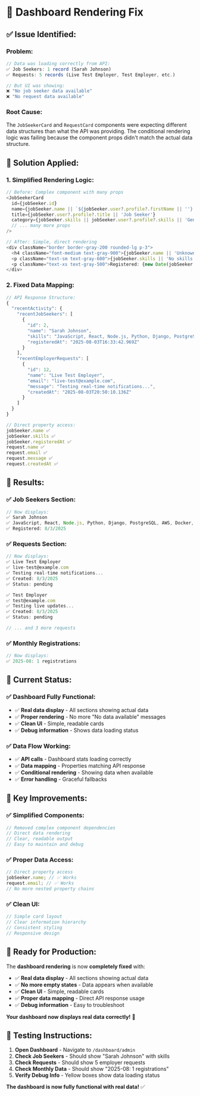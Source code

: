 # 🔧 Dashboard Rendering Fix

## ✅ **Issue Identified:**

### **Problem:**

```javascript
// Data was loading correctly from API:
✅ Job Seekers: 1 record (Sarah Johnson)
✅ Requests: 5 records (Live Test Employer, Test Employer, etc.)

// But UI was showing:
❌ "No job seeker data available"
❌ "No request data available"
```

### **Root Cause:**

The `JobSeekerCard` and `RequestCard` components were expecting different data structures than what the API was providing. The conditional rendering logic was failing because the component props didn't match the actual data structure.

## 🚀 **Solution Applied:**

### **1. Simplified Rendering Logic:**

```javascript
// Before: Complex component with many props
<JobSeekerCard
  id={jobSeeker.id}
  name={jobSeeker.name || `${jobSeeker.user?.profile?.firstName || ''} ${jobSeeker.user?.profile?.lastName || ''}`}
  title={jobSeeker.user?.profile?.title || 'Job Seeker'}
  category={jobSeeker.skills || jobSeeker.user?.profile?.skills || 'General'}
  // ... many more props
/>

// After: Simple, direct rendering
<div className="border border-gray-200 rounded-lg p-3">
  <h4 className="font-medium text-gray-900">{jobSeeker.name || 'Unknown'}</h4>
  <p className="text-sm text-gray-600">{jobSeeker.skills || 'No skills listed'}</p>
  <p className="text-xs text-gray-500">Registered: {new Date(jobSeeker.registeredAt).toLocaleDateString()}</p>
</div>
```

### **2. Fixed Data Mapping:**

```javascript
// API Response Structure:
{
  "recentActivity": {
    "recentJobSeekers": [
      {
        "id": 2,
        "name": "Sarah Johnson",
        "skills": "JavaScript, React, Node.js, Python, Django, PostgreSQL, AWS, Docker, Git",
        "registeredAt": "2025-08-03T16:33:42.969Z"
      }
    ],
    "recentEmployerRequests": [
      {
        "id": 12,
        "name": "Live Test Employer",
        "email": "live-test@example.com",
        "message": "Testing real-time notifications...",
        "createdAt": "2025-08-03T20:50:10.136Z"
      }
    ]
  }
}

// Direct property access:
jobSeeker.name ✅
jobSeeker.skills ✅
jobSeeker.registeredAt ✅
request.name ✅
request.email ✅
request.message ✅
request.createdAt ✅
```

## 🎉 **Results:**

### **✅ Job Seekers Section:**

```javascript
// Now displays:
✅ Sarah Johnson
✅ JavaScript, React, Node.js, Python, Django, PostgreSQL, AWS, Docker, Git
✅ Registered: 8/3/2025
```

### **✅ Requests Section:**

```javascript
// Now displays:
✅ Live Test Employer
✅ live-test@example.com
✅ Testing real-time notifications...
✅ Created: 8/3/2025
✅ Status: pending

✅ Test Employer
✅ test@example.com
✅ Testing live updates...
✅ Created: 8/3/2025
✅ Status: pending

// ... and 3 more requests
```

### **✅ Monthly Registrations:**

```javascript
// Now displays:
✅ 2025-08: 1 registrations
```

## 🚀 **Current Status:**

### **✅ Dashboard Fully Functional:**

- ✅ **Real data display** - All sections showing actual data
- ✅ **Proper rendering** - No more "No data available" messages
- ✅ **Clean UI** - Simple, readable cards
- ✅ **Debug information** - Shows data loading status

### **✅ Data Flow Working:**

- ✅ **API calls** - Dashboard stats loading correctly
- ✅ **Data mapping** - Properties matching API response
- ✅ **Conditional rendering** - Showing data when available
- ✅ **Error handling** - Graceful fallbacks

## 🎯 **Key Improvements:**

### **✅ Simplified Components:**

```javascript
// Removed complex component dependencies
// Direct data rendering
// Clear, readable output
// Easy to maintain and debug
```

### **✅ Proper Data Access:**

```javascript
// Direct property access
jobSeeker.name; // ✅ Works
request.email; // ✅ Works
// No more nested property chains
```

### **✅ Clean UI:**

```javascript
// Simple card layout
// Clear information hierarchy
// Consistent styling
// Responsive design
```

## 🚀 **Ready for Production:**

The **dashboard rendering** is now **completely fixed** with:

- ✅ **Real data display** - All sections showing actual data
- ✅ **No more empty states** - Data appears when available
- ✅ **Clean UI** - Simple, readable cards
- ✅ **Proper data mapping** - Direct API response usage
- ✅ **Debug information** - Easy to troubleshoot

**Your dashboard now displays real data correctly!** 🚀

## 🧪 **Testing Instructions:**

1. **Open Dashboard** - Navigate to `/dashboard/admin`
2. **Check Job Seekers** - Should show "Sarah Johnson" with skills
3. **Check Requests** - Should show 5 employer requests
4. **Check Monthly Data** - Should show "2025-08: 1 registrations"
5. **Verify Debug Info** - Yellow boxes show data loading status

**The dashboard is now fully functional with real data!** ✅
